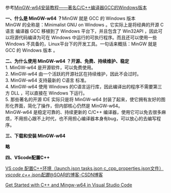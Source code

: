 参考[MinGW-w64安装教程——著名C/C++编译器GCC的Windows版本](https://zhuanlan.zhihu.com/p/76613134)



**<font style="color:rgb(18, 18, 18);">一、什么是 MinGW-w64 ？</font>**<font style="color:rgb(18, 18, 18);">MinGW 就是 GCC 的 Windows 版本 </font>  
<font style="color:rgb(18, 18, 18);">MinGW 的全称是：Minimalist GNU on Windows 。它实际上是将经典的开源 C语言 编译器 GCC 移植到了 Windows 平台下，并且包含了 Win32API ，因此可以将源代码编译为可在 Windows 中运行的可执行程序。而且还可以使用一些 Windows 不具备的，Linux平台下的开发工具。一句话来概括：MinGW 就是 GCC 的 Windows 版本 。</font>

**<font style="color:rgb(18, 18, 18);">二、为什么使用 MinGW-w64 ？开源、免费、持续维护、稳定</font>**  
<font style="color:rgb(18, 18, 18);">1. MinGW-w64 是开源软件，可以免费使用。</font>  
<font style="color:rgb(18, 18, 18);">2. MinGW-w64 由一个活跃的开源社区在持续维护，因此不会过时。</font>  
<font style="color:rgb(18, 18, 18);">3. MinGW-w64 支持最新的 C语言 标准。</font>  
<font style="color:rgb(18, 18, 18);">4. MinGW-w64 使用 Windows 的C语言运行库，因此编译出的程序不需要第三方 DLL ，可以直接在 Windows 下运行。</font>  
<font style="color:rgb(18, 18, 18);">5. 那些著名的开源 IDE 实际只是将 MinGW-w64 封装了起来，使它拥有友好的图形化界面，简化了操作，但内部核心仍然是 MinGW-w64。</font>  
<font style="color:rgb(18, 18, 18);">MinGW-w64 是稳定可靠的、持续更新的 C/C++ 编译器，使用它可以免去很多麻烦，不用担心跟不上时代，也不用担心编译器本身有bug，可以放心的去编写程序。</font>

**<font style="color:rgb(18, 18, 18);">三、下载和安装 MinGW-w64</font>**

**<font style="color:rgb(18, 18, 18);">略</font>**

**<font style="color:rgb(18, 18, 18);">四、VScode配置C++</font>**

[VS code 配置C++环境（launch.json tasks.json c_cpp_properties.json文件）_vscode c++ json配置_@SOAR的博客-CSDN博客](https://blog.csdn.net/a_Treasure/article/details/104486673)

[Get Started with C++ and Mingw-w64 in Visual Studio Code](https://code.visualstudio.com/docs/cpp/config-mingw)

